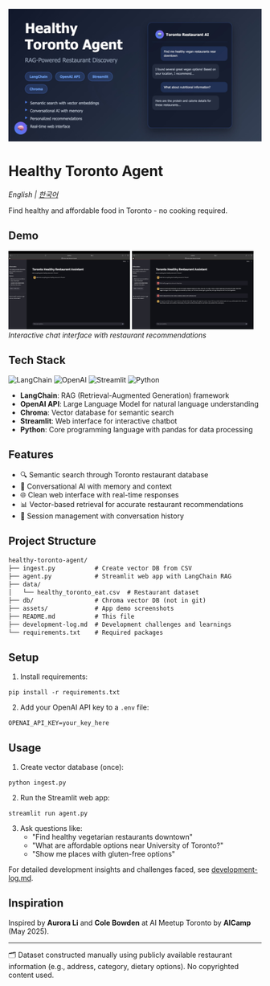 ![Healthy Toronto Agent](assets/thumbnail.jpg)

# Healthy Toronto Agent
*English | [한국어](README.ko.md)*

Find healthy and affordable food in Toronto - no cooking required.

## Demo
<img src="assets/demo.jpg" width="48%"> <img src="assets/chat-example.jpg" width="48%">
*Interactive chat interface with restaurant recommendations*

## Tech Stack

![LangChain](https://img.shields.io/badge/LangChain-1C3C3C?style=for-the-badge&logo=langchain&logoColor=white)
![OpenAI](https://img.shields.io/badge/OpenAI-412991?style=for-the-badge&logo=openai&logoColor=white)
![Streamlit](https://img.shields.io/badge/Streamlit-FF4B4B?style=for-the-badge&logo=streamlit&logoColor=white)
![Python](https://img.shields.io/badge/Python-3776AB?style=for-the-badge&logo=python&logoColor=white)

- **LangChain**: RAG (Retrieval-Augmented Generation) framework
- **OpenAI API**: Large Language Model for natural language understanding
- **Chroma**: Vector database for semantic search
- **Streamlit**: Web interface for interactive chatbot
- **Python**: Core programming language with pandas for data processing

## Features

- 🔍 Semantic search through Toronto restaurant database
- 💬 Conversational AI with memory and context
- 🌐 Clean web interface with real-time responses
- 📊 Vector-based retrieval for accurate restaurant recommendations
- 🔄 Session management with conversation history

## Project Structure

```
healthy-toronto-agent/
├── ingest.py           # Create vector DB from CSV
├── agent.py            # Streamlit web app with LangChain RAG
├── data/
│   └── healthy_toronto_eat.csv  # Restaurant dataset
├── db/                 # Chroma vector DB (not in git)
├── assets/             # App demo screenshots
├── README.md           # This file
├── development-log.md  # Development challenges and learnings
└── requirements.txt    # Required packages
```

## Setup

1. Install requirements:
```
pip install -r requirements.txt
```

2. Add your OpenAI API key to a `.env` file:
```
OPENAI_API_KEY=your_key_here
```

## Usage

1. Create vector database (once):
```
python ingest.py
```

2. Run the Streamlit web app:
```
streamlit run agent.py
```

3. Ask questions like:
   - "Find healthy vegetarian restaurants downtown"
   - "What are affordable options near University of Toronto?"
   - "Show me places with gluten-free options"

For detailed development insights and challenges faced, see [development-log.md](development-log.md).

## Inspiration

Inspired by **Aurora Li** and **Cole Bowden** at AI Meetup Toronto by **AICamp** (May 2025).

---

🗂️ Dataset constructed manually using publicly available restaurant information (e.g., address, category, dietary options). No copyrighted content used.
